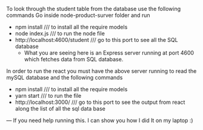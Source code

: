 To look through the student table from the database use the following commands 
Go inside node-product-surver folder and run 
- npm install         /// to install all the require models 
- node index.js      /// to run the node file 
- http://localhost:4600/student     /// go to this port to see all the SQL database 
    - What you are seeing here is an Express server running at port 4600 which fetches data from SQL database.




In order to run the react you must have the above server running to read the mySQL database and the following commands
- npm install      /// to install all the require models 
- yarn start       /// to run the file 
- http://localhost:3000/    /// go to this port to see the output from react along the list of all the sql data base  

— If you need help running this. I can show you how I did It on my laptop :) 
